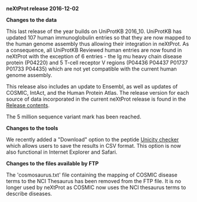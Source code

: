 **neXtProt release 2016-12-02**

**Changes to the data**

This last release of the year builds on UniProtKB 2016_10. UniProtKB has updated 107 human immunoglobulin entries so that they are now mapped to the human genome assembly thus allowing their integration in neXtProt. As a consequence, all UniProtKB Reviewed human entries are now found in neXtProt with the exception of 6 entries - the Ig mu heavy chain disease protein (P04220) and 5 T-cell receptor V regions (P04436 P04437 P01737 P01733 P04435) which are not yet compatible with the current human genome assembly.

This release also includes an update to Ensembl, as well as updates of COSMIC, IntAct, and the Human Protein Atlas. The release version for each source of data incorporated in the current neXtProt release is found in the [Release contents](/about/contents).

The 5 million sequence variant mark has been reached.

**Changes to the tools**

We recently added a "Download" option to the peptide [Unicity checker](/tools/unicity-checker) which allows users to save the results in CSV format. This option is now also functional in Internet Explorer and Safari.

**Changes to the files available by FTP**

The 'cosmosaurus.txt' file containing the mapping of COSMIC disease terms to the NCI Thesaurus has been removed from the FTP file. It is no longer used by neXtProt as COSMIC now uses the NCI thesaurus terms to describe diseases.
